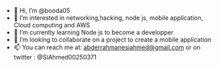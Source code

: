 - 👋 Hi, I’m @booda05
- 👀 I’m interested in networking,hacking, node js, mobile application, Cloud computing and AWS 
- 🌱 I’m currently learning Node js to become a developper
- 💞️ I’m looking to collaborate on a project to create a mobile application 
- 📫 You can reach me at: abderrahmanesiahmed@gmail.com or on twitter : @SiAhmed00250371

<!---
booda05/booda05 is a ✨ special ✨ repository because its `README.md` (this file) appears on your GitHub profile.
You can click the Preview link to take a look at your changes.
--->
